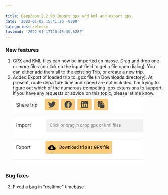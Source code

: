```yaml
---

title: DeepZoom 2.2.90 Import gpx and kml and export gpx.
date: '2022-01-02 15:41:20 -0800'
categories: release
lastmod: '2022-01-17T20:45:30.628Z'
---
```


### New features

1. GPX and KML files can now be imported en masse.  Drag and drop one or more files (or click on the input field to get a file open dialog).
You can either add them all to the existing Trip, or create a new trip.
2. Added Export of loaded trip to .gpx file (in Downloads directory).  At present, route departure time and speed are not included.  I'm trying to figure out which of the numerous competing .gpx extensions to support.  If you have any requests or advice on this topic, please let me know.
![](/assets/images/import-export-gpx-kml.png)

### Bug fixes
3. Fixed a bug in "realtime" timebase.



